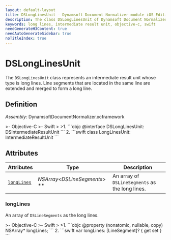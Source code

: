 ```yaml
---
layout: default-layout
title: DSLongLinesUnit - Dynamsoft Document Normalizer module iOS Edition API Reference
description: The class DSLongLinesUnit of Dynamsoft Document Normalizer module represents an intermediate result unit whose type is long lines. Line segments that are located in the same line are extended and merged to form a long line.
keywords: long lines, intermediate result unit, objective-c, swift
needGenerateH3Content: true
needAutoGenerateSidebar: true
noTitleIndex: true
---
```


# DSLongLinesUnit

The `DSLongLinesUnit` class represents an intermediate result unit whose type is long lines. Line segments that are located in the same line are extended and merged to form a long line.

## Definition

*Assembly:* DynamsoftDocumentNormalizer.xcframework

<div class="sample-code-prefix"></div>
>- Objective-C
>- Swift
>
>1. 
```objc
@interface DSLongLinesUnit: DSIntermediateResultUnit
```
2. 
```swift
class LongLinesUnit: IntermediateResultUnit
```

## Attributes

| Attributes | Type | Description |
| ---------- | ---- | ----------- |
| [`longLines`](#longlines) | *NSArray<DSLineSegments*> \** | An array of `DSLineSegments` as the long lines. |

### longLines

An array of `DSLineSegments` as the long lines.

<div class="sample-code-prefix"></div>
>- Objective-C
>- Swift
>
>1. 
```objc
@property (nonatomic, nullable, copy) NSArray<DSLineSegment*>* longLines;
```
2. 
```swift
var longLines: [LineSegment]? { get set }
```
